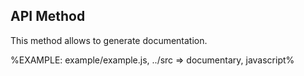 ## API Method

This method allows to generate documentation.

%EXAMPLE: example/example.js, ../src => documentary, javascript%